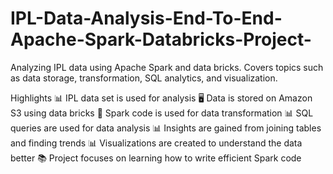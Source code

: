 # IPL-Data-Analysis-End-To-End-Apache-Spark-Databricks-Project-
Analyzing IPL data using Apache Spark and data bricks. Covers topics such as data storage, transformation, SQL analytics, and visualization.

Highlights
📊 IPL data set is used for analysis
🖥️ Data is stored on Amazon S3 using data bricks
🔄 Spark code is used for data transformation
📊 SQL queries are used for data analysis
📊 Insights are gained from joining tables and finding trends
📊 Visualizations are created to understand the data better
📚 Project focuses on learning how to write efficient Spark code

